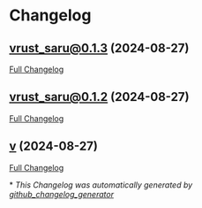 # Changelog

## [vrust_saru@0.1.3](https://github.com/AbhilashGade/saru/tree/vrust_saru@0.1.3) (2024-08-27)

[Full Changelog](https://github.com/AbhilashGade/saru/compare/vrust_saru@0.1.2...vrust_saru@0.1.3)

## [vrust_saru@0.1.2](https://github.com/AbhilashGade/saru/tree/vrust_saru@0.1.2) (2024-08-27)

[Full Changelog](https://github.com/AbhilashGade/saru/compare/v...vrust_saru@0.1.2)

## [v](https://github.com/AbhilashGade/saru/tree/v) (2024-08-27)

[Full Changelog](https://github.com/AbhilashGade/saru/compare/65b77a570411fa78212df2e336bd8fcdf2348501...v)



\* *This Changelog was automatically generated by [github_changelog_generator](https://github.com/github-changelog-generator/github-changelog-generator)*
